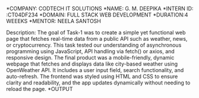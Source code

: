 *COMPANY: CODTECH IT SOLUTIONS
*NAME: G. M. DEEPIKA
*INTERN ID: :CT04DF234
*DOMAIN: FULL STACK WEB DEVELOPMENT 
*DURATION:4 WEEEKS
*MENTOR: NEELA SANTOSH

Description:
The goal of Task-1 was to create a simple yet functional web page that fetches real-time data from a public API such as weather, news, or cryptocurrency. This task tested our understanding of asynchronous programming using JavaScript, API handling via fetch() or axios, and responsive design. The final product was a mobile-friendly, dynamic webpage that fetches and displays data like city-based weather using OpenWeather API. It includes a user input field, search functionality, and auto-refresh. The frontend was styled using HTML and CSS to ensure clarity and readability, and the app updates dynamically without needing to reload the page.
*OUTPUT

